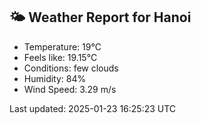 <!-- WEATHER-START -->
## 🌤 Weather Report for Hanoi

- Temperature: 19°C
- Feels like: 19.15°C
- Conditions: few clouds
- Humidity: 84%
- Wind Speed: 3.29 m/s

Last updated: 2025-01-23 16:25:23 UTC
<!-- WEATHER-END -->
